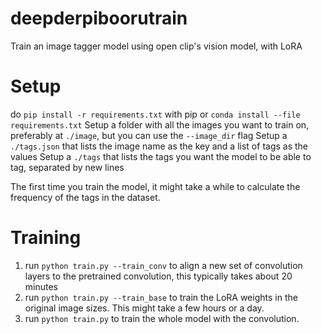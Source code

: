 # deepderpiboorutrain
Train an image tagger model using open clip's vision model, with LoRA

# Setup

do `pip install -r requirements.txt` with pip or `conda install --file requirements.txt`
Setup a folder with all the images you want to train on, preferably at `./image`, but you can use the `--image_dir` flag
Setup a `./tags.json` that lists the image name as the key and a list of tags as the values
Setup a `./tags` that lists the tags you want the model to be able to tag, separated by new lines

The first time you train the model, it might take a while to calculate the frequency of the tags in the dataset.

# Training
1. run `python train.py --train_conv` to align a new set of convolution layers to the pretrained convolution, this typically takes about 20 minutes
2. run `python train.py --train_base` to train the LoRA weights in the original image sizes. This might take a few hours or a day.
3. run `python train.py` to train the whole model with the convolution.
